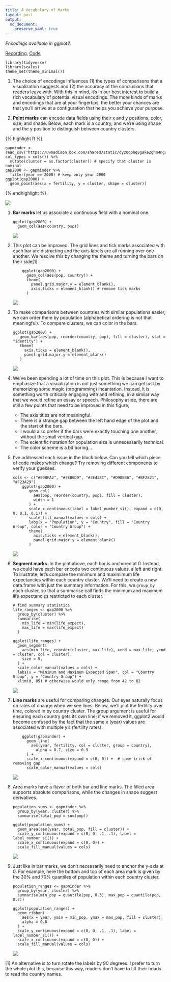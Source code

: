 ```yaml
---
title: A Vocabulary of Marks
layout: post
output:
  md_document:
    preserve_yaml: true
---
```


*Encodings available in ggplot2.*

[Recording](https://mediaspace.wisc.edu/media/Week+1+-+3A+A+Vocabulary+of+Marks/1_ke20cnja),
[Code](https://github.com/krisrs1128/stat679_code/blob/main/notes/week1-3.Rmd)

    library(tidyverse)
    library(scales)
    theme_set(theme_minimal())

1.  The choice of encodings influences (1) the types of comparisons that
    a visualization suggests and (2) the accuracy of the conclusions
    that readers leave with. With this in mind, it’s in our best
    interest to build a rich vocabulary of potential visual encodings.
    The more kinds of marks and encodings that are at your fingertips,
    the better your chances are that you’ll arrive at a configuration
    that helps you achieve your purpose.

2.  **Point marks** can encode data fields using their x and y
    positions, color, size, and shape. Below, each mark is a country,
    and we’re using shape and the y position to distinguish between
    country clusters.

{% highlight R %}

    gapminder <- read_csv("https://uwmadison.box.com/shared/static/dyz0qohqvgake2ghm4ngupbltkzpqb7t.csv", col_types = cols()) %>%
      mutate(cluster = as.factor(cluster)) # specify that cluster is nominal
    gap2000 <- gapminder %>%
      filter(year == 2000) # keep only year 2000
    ggplot(gap2000) +
      geom_point(aes(x = fertility, y = cluster, shape = cluster))

{% endhighlight %}

![](/stat679_notes/assets/week1-3/unnamed-chunk-4-1.png)

1.  **Bar marks** let us associate a continuous field with a nominal
    one.

        ggplot(gap2000) +
          geom_col(aes(country, pop))

    ![](/stat679_notes/assets/week1-3/unnamed-chunk-5-1.png)

2.  This plot can be improved. The grid lines and tick marks associated
    with each bar are distracting and the axis labels are all running
    over one another. We resolve this by changing the theme and turning
    the bars on their side[1]

            ggplot(gap2000) +
              geom_col(aes(pop, country)) +
              theme(
                panel.grid.major.y = element_blank(),
                axis.ticks = element_blank() # remove tick marks
              )

    ![](/stat679_notes/assets/week1-3/unnamed-chunk-6-1.png)

3.  To make comparisons between countries with similar populations
    easier, we can order them by population (alphabetical ordering is
    not that meaningful). To compare clusters, we can color in the bars.

        ggplot(gap2000) +
           geom_bar(aes(pop, reorder(country, pop), fill = cluster), stat = "identity") +
           theme(
             axis.ticks = element_blank(),
             panel.grid.major.y = element_blank()
           )

    ![](/stat679_notes/assets/week1-3/unnamed-chunk-7-1.png)

4.  We’ve been spending a lot of time on this plot. This is because I
    want to emphasize that a visualization is not just something we can
    get just by memorizing some magic (programming) incantation.
    Instead, it is something worth critically engaging with and
    refining, in a similar way that we would refine an essay or speech.
    Philosophy aside, there are still a few points that need to be
    improved in this figure,

    -   The axis titles are not meaningful.
    -   There is a strange gap between the left hand edge of the plot
        and the start of the bars.
    -   I would also prefer if the bars were exactly touching one
        another, without the small vertical gap.
    -   The scientific notation for population size is unnecessarily
        technical.
    -   The color scheme is a bit boring…

5.  I’ve addressed each issue in the block below. Can you tell which
    piece of code makes which change? Try removing different components
    to verify your guesses.

        cols <- c("#80BFA2", "#7EB6D9", "#3E428C", "#D98BB6", "#BF2E21", "#F23A29")
            ggplot(gap2000) +
               geom_col(
                 aes(pop, reorder(country, pop), fill = cluster),
                 width = 1
               ) +
               scale_x_continuous(label = label_number_si(), expand = c(0, 0, 0.1, 0.1)) +
               scale_fill_manual(values = cols) +
               labs(x = "Population", y = "Country", fill = "Country Group", color = "Country Group") +
               theme(
                 axis.ticks = element_blank(),
                 panel.grid.major.y = element_blank()
               )

    ![](/stat679_notes/assets/week1-3/unnamed-chunk-8-1.png)

6.  **Segment marks**. In the plot above, each bar is anchored at 0.
    Instead, we could have each bar encode two continuous values, a left
    and right. To illustrate, let’s compare the minimum and maximimum
    life expectancies within each country cluster. We’ll need to create
    a new data.frame with just the summary information. For this, we
    `group_by` each cluster, so that a summarise call finds the minimum
    and maximum life expectancies restricted to each cluster.

        # find summary statistics
        life_ranges <- gap2000 %>%
          group_by(cluster) %>%
          summarise(
            min_life = min(life_expect),
            max_life = max(life_expect)
          )

        ggplot(life_ranges) +
          geom_segment(
            aes(min_life, reorder(cluster, max_life), xend = max_life, yend = cluster, col = cluster),
            size = 5,
          ) +
          scale_color_manual(values = cols) +
          labs(x = "Minimum and Maximum Expected Span", col = "Country Group", y = "Country Group") +
          xlim(0, 85) # otherwise would only range from 42 to 82

    ![](/stat679_notes/assets/week1-3/unnamed-chunk-9-1.png)

7.  **Line marks** are useful for comparing changes. Our eyes naturally
    focus on rates of change when we see lines. Below, we’ll plot the
    fertility over time, colored in by country cluster. The group
    argument is useful for ensuring each country gets its own line; if
    we removed it, ggplot2 would become confused by the fact that the
    same x (year) values are associated with multiple y’s (fertility
    rates).

            ggplot(gapminder) +
              geom_line(
                aes(year, fertility, col = cluster, group = country),
                  alpha = 0.7, size = 0.9
              ) +
              scale_x_continuous(expand = c(0, 0)) +  # same trick of removing gap
              scale_color_manual(values = cols)

    ![](/stat679_notes/assets/week1-3/unnamed-chunk-10-1.png)

8.  Area marks have a flavor of both bar and line marks. The filled area
    supports absolute comparisons, while the changes in shape suggest
    derivatives.

        population_sums <- gapminder %>%
          group_by(year, cluster) %>%
          summarise(total_pop = sum(pop))

        ggplot(population_sums) +
          geom_area(aes(year, total_pop, fill = cluster)) +
          scale_y_continuous(expand = c(0, 0, .1, .1), label = label_number_si()) +
          scale_x_continuous(expand = c(0, 0)) +
          scale_fill_manual(values = cols)

    ![](/stat679_notes/assets/week1-3/unnamed-chunk-11-1.png)

9.  Just like in bar marks, we don’t necessarily need to anchor the
    y-axis at 0. For example, here the bottom and top of each area mark
    is given by the 30% and 70% quantiles of population within each
    country cluster.

        population_ranges <- gapminder %>%
          group_by(year, cluster) %>%
          summarise(min_pop = quantile(pop, 0.3), max_pop = quantile(pop, 0.7))

        ggplot(population_ranges) +
          geom_ribbon(
            aes(x = year, ymin = min_pop, ymax = max_pop, fill = cluster),
            alpha = 0.8
          ) +
          scale_y_continuous(expand = c(0, 0, .1, .1), label = label_number_si()) +
          scale_x_continuous(expand = c(0, 0)) +
          scale_fill_manual(values = cols)

    ![](/stat679_notes/assets/week1-3/unnamed-chunk-12-1.png)

[1] An alternative is to turn rotate the labels by 90 degrees. I prefer
to turn the whole plot this, because this way, readers don’t have to
tilt their heads to read the country names.
